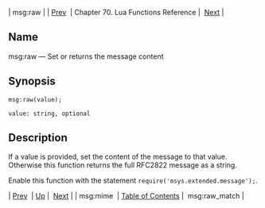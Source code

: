 | msg:raw |
| [Prev](lua.ref.msg_mime)  | Chapter 70. Lua Functions Reference |  [Next](lua.ref.msg_raw_match) |

<a name="lua.ref.msg_raw"></a>
## Name

msg:raw — Set or returns the message content

<a name="idp16900272"></a>
## Synopsis

`msg:raw(value);`

`value: string, optional`<a name="idp16903248"></a>
## Description

If a value is provided, set the content of the message to that value. Otherwise this function returns the full RFC2822 message as a string.

Enable this function with the statement `require('msys.extended.message');`.

| [Prev](lua.ref.msg_mime)  | [Up](lua.function.details) |  [Next](lua.ref.msg_raw_match) |
| msg:mime  | [Table of Contents](index) |  msg:raw_match |

